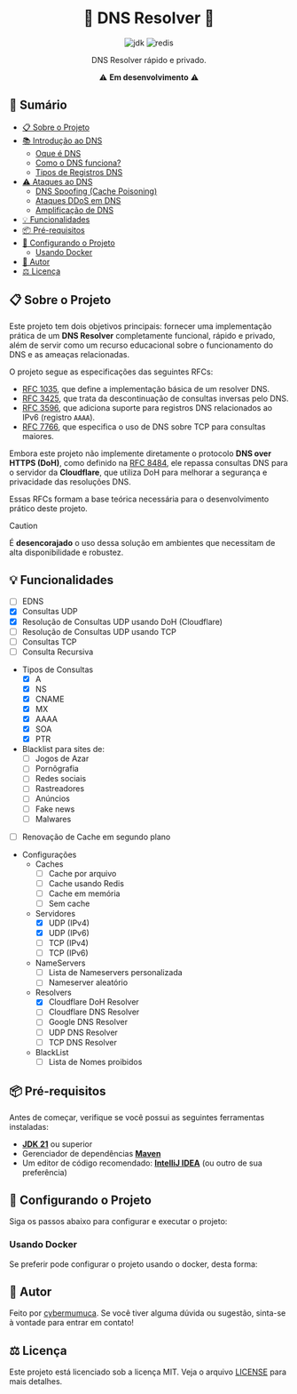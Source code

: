 <h1 align="center">🚧 DNS Resolver 🚧</h1>

<p align="center">
  <a><img alt="jdk" src="https://img.shields.io/badge/JDK%2021-007396?style=for-the-badge&logo=openjdk&logoColor=white"></a>
  <a><img alt="redis" src="https://img.shields.io/badge/redis-DC382D?style=for-the-badge&logo=redis&logoColor=white"></a>
</p>

<p align="center">DNS Resolver rápido e privado.</p>
<p align="center">⚠️ <strong>Em desenvolvimento</strong> ⚠️</p>

## 📜 Sumário

- [📋 Sobre o Projeto](#-sobre-o-projeto)
- [📚 Introdução ao DNS]()
  - [Oque é DNS]() 
  - [Como o DNS funciona?]() 
  - [Tipos de Registros DNS]()
- [⚠️ Ataques ao DNS]()
  - [DNS Spoofing (Cache Poisoning)]() 
  - [Ataques DDoS em DNS]() 
  - [Amplificação de DNS]() 
- [💡 Funcionalidades](#-funcionalidades)
- [📦 Pré-requisitos](#-pré-requisitos)
- [🔧 Configurando o Projeto](#-configurando-o-projeto)
  - [Usando Docker](#usando-docker)
- [👤 Autor](#-autor)
- [⚖️ Licença](#-licença)

## 📋 Sobre o Projeto

Este projeto tem dois objetivos principais: fornecer uma implementação prática de um **DNS Resolver** completamente funcional, rápido e privado, além de servir como um recurso educacional sobre o funcionamento do DNS e as ameaças relacionadas.

O projeto segue as especificações das seguintes RFCs:
- [RFC 1035](https://datatracker.ietf.org/doc/html/rfc1035), que define a implementação básica de um resolver DNS.
- [RFC 3425](https://datatracker.ietf.org/doc/html/rfc3425), que trata da descontinuação de consultas inversas pelo DNS.
- [RFC 3596](https://datatracker.ietf.org/doc/html/rfc3596), que adiciona suporte para registros DNS relacionados ao IPv6 (registro `AAAA`).
- [RFC 7766](https://datatracker.ietf.org/doc/html/rfc7766), que especifica o uso de DNS sobre TCP para consultas maiores.

Embora este projeto não implemente diretamente o protocolo **DNS over HTTPS (DoH)**, como definido na [RFC 8484](https://datatracker.ietf.org/doc/html/rfc8484), ele repassa consultas DNS para o servidor da **Cloudflare**, que utiliza DoH para melhorar a segurança e privacidade das resoluções DNS.

Essas RFCs formam a base teórica necessária para o desenvolvimento prático deste projeto.

> [!CAUTION]
> É **desencorajado** o uso dessa solução em ambientes que necessitam de alta disponibilidade e robustez.

## 💡 Funcionalidades

- [ ] EDNS
- [x] Consultas UDP
- [x] Resolução de Consultas UDP usando DoH (Cloudflare)
- [ ] Resolução de Consultas UDP usando TCP
- [ ] Consultas TCP
- [ ] Consulta Recursiva

- Tipos de Consultas
  - [x] A
  - [x] NS
  - [x] CNAME
  - [x] MX
  - [x] AAAA
  - [x] SOA
  - [x] PTR

- Blacklist para sites de:
  - [ ] Jogos de Azar
  - [ ] Pornôgrafia
  - [ ] Redes sociais
  - [ ] Rastreadores
  - [ ] Anúncios
  - [ ] Fake news
  - [ ] Malwares

- [ ] Renovação de Cache em segundo plano

- Configurações
    - Caches
      - [ ] Cache por arquivo
      - [ ] Cache usando Redis
      - [ ] Cache em memória
      - [ ] Sem cache
    - Servidores
      - [x] UDP (IPv4)
      - [x] UDP (IPv6)
      - [ ] TCP (IPv4)
      - [ ] TCP (IPv6)
    - NameServers
      - [ ] Lista de Nameservers personalizada
      - [ ] Nameserver aleatório
    - Resolvers
      - [x] Cloudflare DoH Resolver
      - [ ] Cloudflare DNS Resolver
      - [ ] Google DNS Resolver
      - [ ] UDP DNS Resolver
      - [ ] TCP DNS Resolver
    - BlackList
      - [ ] Lista de Nomes proibidos

## 📦 Pré-requisitos

Antes de começar, verifique se você possui as seguintes ferramentas instaladas:

- **[JDK 21](https://www.oracle.com/java/technologies/javase/jdk21-archive-downloads.html)** ou superior
- Gerenciador de dependências **[Maven](https://maven.apache.org/install.html)**
- Um editor de código recomendado: **[IntelliJ IDEA](https://www.jetbrains.com/idea/download/)** (ou outro de sua preferência)

## 🔧 Configurando o Projeto

Siga os passos abaixo para configurar e executar o projeto:

### Usando Docker

Se preferir pode configurar o projeto usando o docker, desta forma:

## 👤 Autor

Feito por [cybermumuca](https://github.com/cybermumuca). Se você tiver alguma dúvida ou sugestão, sinta-se à vontade para entrar em contato!

## ⚖️ Licença

Este projeto está licenciado sob a licença MIT. Veja o arquivo [LICENSE](./LICENSE) para mais detalhes.
